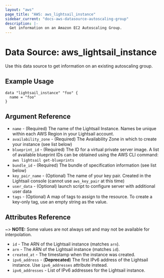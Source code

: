 ```yaml
---
layout: "aws"
page_title: "AWS: aws_lightsail_instance"
sidebar_current: "docs-aws-datasource-autoscaling-group"
description: |-
  Get information on an Amazon EC2 Autoscaling Group.
---
```


# Data Source: aws_lightsail_instance

Use this data source to get information on an existing autoscaling group.

## Example Usage

```hcl
data "lightsail_instance" "foo" {
  name = "foo"
}
```

## Argument Reference

* `name` - (Required) The name of the Lightsail Instance. Names be unique within each AWS Region in your Lightsail account.
* `availability_zone` - (Required) The Availability Zone in which to create your
instance (see list below)
* `blueprint_id` - (Required) The ID for a virtual private server image. A list of available blueprint IDs can be obtained using the AWS CLI command: `aws lightsail get-blueprints`
* `bundle_id` - (Required) The bundle of specification information (see list below)
* `key_pair_name` - (Optional) The name of your key pair. Created in the
Lightsail console (cannot use `aws_key_pair` at this time)
* `user_data` - (Optional) launch script to configure server with additional user data
* `tags` - (Optional) A map of tags to assign to the resource. To create a key-only tag, use an empty string as the value.

## Attributes Reference

~> **NOTE:** Some values are not always set and may not be available for
interpolation.

* `id` - The ARN of the Lightsail instance (matches `arn`).
* `arn` - The ARN of the Lightsail instance (matches `id`).
* `created_at` - The timestamp when the instance was created.
* `ipv6_address` - (**Deprecated**) The first IPv6 address of the Lightsail instance. Use `ipv6_addresses` attribute instead.
* `ipv6_addresses` - List of IPv6 addresses for the Lightsail instance.
